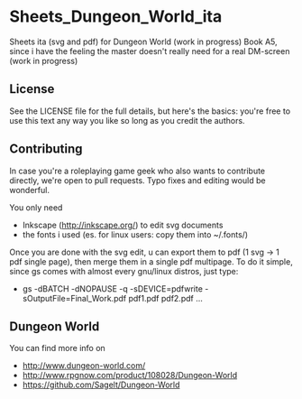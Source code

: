 Sheets_Dungeon_World_ita
========================
Sheets ita (svg and pdf) for Dungeon World (work in progress)
Book A5, since i have the feeling the master doesn't really need for a real DM-screen (work in progress)


## License
See the LICENSE file for the full details, but here's the basics: you're free to use this text any way you like so long as you credit the authors.


## Contributing
In case you're a roleplaying game geek who also wants to contribute directly, we're open to pull requests. Typo fixes and editing would be wonderful.

You only need 
- Inkscape (http://inkscape.org/) to edit svg documents
- the fonts i used (es. for linux users: copy them into ~/.fonts/)

Once you are done with the svg edit, u can export them to pdf (1 svg -> 1 pdf single page), then merge them in a single pdf multipage.
To do it simple, since gs comes with almost every gnu/linux distros, just type:
- gs -dBATCH -dNOPAUSE -q -sDEVICE=pdfwrite -sOutputFile=Final_Work.pdf  pdf1.pdf pdf2.pdf ...


## Dungeon World
You can find more info on
- http://www.dungeon-world.com/
- http://www.rpgnow.com/product/108028/Dungeon-World
- https://github.com/Sagelt/Dungeon-World
